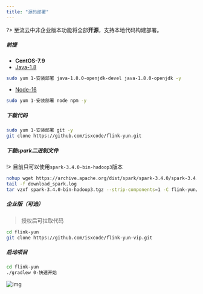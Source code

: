 ```yaml
---
title: "源码部署"
---
```


?> 至流云中非企业版本功能将全部**开源**，支持本地代码构建部署。

##### 前提

- **CentOS-7.9**
- [Java-1.8](https://ispong.isxcode.com/spring/java/java%20%E5%AE%89%E8%A3%85/)

```bash
sudo yum 1-安装部署 java-1.8.0-openjdk-devel java-1.8.0-openjdk -y 
```

- [Node-16](https://ispong.isxcode.com/react/nodejs/nodejs%20%E5%AE%89%E8%A3%85/)

```bash
sudo yum 1-安装部署 node npm -y
```

##### 下载代码

```bash
sudo yum 1-安装部署 git -y
git clone https://github.com/isxcode/flink-yun.git
```

##### 下载spark二进制文件

!> 目前只可以使用`spark-3.4.0-bin-hadoop3`版本

```bash
nohup wget https://archive.apache.org/dist/spark/spark-3.4.0/spark-3.4.0-bin-hadoop3.tgz >> download_spark.log 2>&1 &  
tail -f download_spark.log
tar vzxf spark-3.4.0-bin-hadoop3.tgz --strip-components=1 -C flink-yun/flink-yun-dist/src/main/spark-min
```

##### 企业版（可选）

> 授权后可拉取代码

```bash
cd flink-yun
git clone https://github.com/isxcode/flink-yun-vip.git
```

##### 启动项目

```bash
cd flink-yun
./gradlew 0-快速开始
```

![img](https://img.isxcode.com/picgo/20230527155307.png)